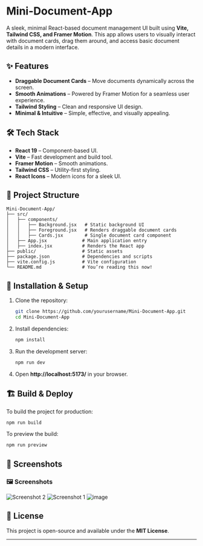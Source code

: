 # Mini-Document-App

A sleek, minimal React-based document management UI built using **Vite, Tailwind CSS, and Framer Motion**. This app allows users to visually interact with document cards, drag them around, and access basic document details in a modern interface.

## ✨ Features
- **Draggable Document Cards** – Move documents dynamically across the screen.
- **Smooth Animations** – Powered by Framer Motion for a seamless user experience.
- **Tailwind Styling** – Clean and responsive UI design.
- **Minimal & Intuitive** – Simple, effective, and visually appealing.

## 🛠 Tech Stack
- **React 19** – Component-based UI.
- **Vite** – Fast development and build tool.
- **Framer Motion** – Smooth animations.
- **Tailwind CSS** – Utility-first styling.
- **React Icons** – Modern icons for a sleek UI.

## 📂 Project Structure
```
Mini-Document-App/
├── src/
│   ├── components/
│   │   ├── Background.jsx   # Static background UI
│   │   ├── Foreground.jsx   # Renders draggable document cards
│   │   ├── Cards.jsx        # Single document card component
│   ├── App.jsx             # Main application entry
│   ├── index.jsx           # Renders the React app
├── public/                 # Static assets
├── package.json            # Dependencies and scripts
├── vite.config.js          # Vite configuration
└── README.md               # You’re reading this now!
```

## 🚀 Installation & Setup
1. Clone the repository:
   ```sh
   git clone https://github.com/yourusername/Mini-Document-App.git
   cd Mini-Document-App
   ```
2. Install dependencies:
   ```sh
   npm install
   ```
3. Run the development server:
   ```sh
   npm run dev
   ```
4. Open **http://localhost:5173/** in your browser.

## 🏗 Build & Deploy
To build the project for production:
```sh
npm run build
```
To preview the build:
```sh
npm run preview
```

## 📸 Screenshots

### 🖼 Screenshots
![Screenshot 2](https://drive.google.com/uc?id=1mie4dUmaCA3pvgrHBKPDYUqCH1Izkh8G)
![Screenshot 1](https://drive.google.com/uc?id=1YLIbaO73kjzUiVlya8vEHoDLRpMSh1Dj)
![image](https://github.com/user-attachments/assets/5ccfdd90-26ac-4b2f-aafb-2c85797ae986)

## 📝 License
This project is open-source and available under the **MIT License**.

---

